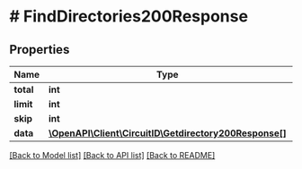# # FindDirectories200Response

## Properties

Name | Type | Description | Notes
------------ | ------------- | ------------- | -------------
**total** | **int** |  |
**limit** | **int** |  |
**skip** | **int** |  |
**data** | [**\OpenAPI\Client\CircuitID\Getdirectory200Response[]**](Getdirectory200Response.md) |  |

[[Back to Model list]](../../README.md#models) [[Back to API list]](../../README.md#endpoints) [[Back to README]](../../README.md)
